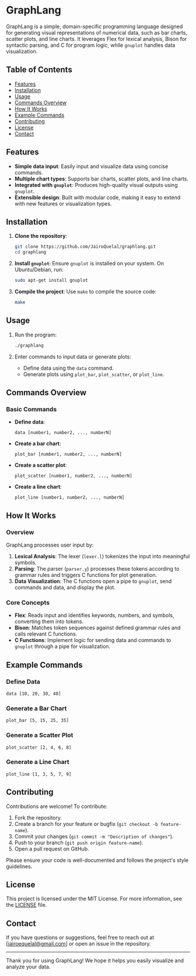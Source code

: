 # GraphLang

GraphLang is a simple, domain-specific programming language designed for generating visual representations of numerical data, such as bar charts, scatter plots, and line charts. It leverages Flex for lexical analysis, Bison for syntactic parsing, and C for program logic, while `gnuplot` handles data visualization.

## Table of Contents
- [Features](#features)
- [Installation](#installation)
- [Usage](#usage)
- [Commands Overview](#commands-overview)
- [How It Works](#how-it-works)
- [Example Commands](#example-commands)
- [Contributing](#contributing)
- [License](#license)
- [Contact](#contact)

## Features
- **Simple data input**: Easily input and visualize data using concise commands.
- **Multiple chart types**: Supports bar charts, scatter plots, and line charts.
- **Integrated with `gnuplot`**: Produces high-quality visual outputs using `gnuplot`.
- **Extensible design**: Built with modular code, making it easy to extend with new features or visualization types.

## Installation

1. **Clone the repository**:
   ```bash
   git clone https://github.com/JairoQuelal/graphlang.git
   cd graphlang
   ```

2. **Install `gnuplot`**:
   Ensure `gnuplot` is installed on your system. On Ubuntu/Debian, run:
   ```bash
   sudo apt-get install gnuplot
   ```

3. **Compile the project**:
   Use `make` to compile the source code:
   ```bash
   make
   ```

## Usage

1. Run the program:
   ```bash
   ./graphlang
   ```

2. Enter commands to input data or generate plots:
   - Define data using the `data` command.
   - Generate plots using `plot_bar`, `plot_scatter`, or `plot_line`.

## Commands Overview

### Basic Commands
- **Define data**:
  ```plaintext
  data [number1, number2, ..., numberN]
  ```

- **Create a bar chart**:
  ```plaintext
  plot_bar [number1, number2, ..., numberN]
  ```

- **Create a scatter plot**:
  ```plaintext
  plot_scatter [number1, number2, ..., numberN]
  ```

- **Create a line chart**:
  ```plaintext
  plot_line [number1, number2, ..., numberN]
  ```

## How It Works

### Overview
GraphLang processes user input by:
1. **Lexical Analysis**: The lexer (`lexer.l`) tokenizes the input into meaningful symbols.
2. **Parsing**: The parser (`parser.y`) processes these tokens according to grammar rules and triggers C functions for plot generation.
3. **Data Visualization**: The C functions open a pipe to `gnuplot`, send commands and data, and display the plot.

### Core Concepts
- **Flex**: Reads input and identifies keywords, numbers, and symbols, converting them into tokens.
- **Bison**: Matches token sequences against defined grammar rules and calls relevant C functions.
- **C Functions**: Implement logic for sending data and commands to `gnuplot` through a pipe for visualization.

## Example Commands

### Define Data
```plaintext
data [10, 20, 30, 40]
```

### Generate a Bar Chart
```plaintext
plot_bar [5, 15, 25, 35]
```

### Generate a Scatter Plot
```plaintext
plot_scatter [2, 4, 6, 8]
```

### Generate a Line Chart
```plaintext
plot_line [1, 3, 5, 7, 9]
```

## Contributing
Contributions are welcome! To contribute:
1. Fork the repository.
2. Create a branch for your feature or bugfix (`git checkout -b feature-name`).
3. Commit your changes (`git commit -m "Description of changes"`).
4. Push to your branch (`git push origin feature-name`).
5. Open a pull request on GitHub.

Please ensure your code is well-documented and follows the project's style guidelines.

## License
This project is licensed under the MIT License. For more information, see the [LICENSE](LICENSE) file.

## Contact
If you have questions or suggestions, feel free to reach out at [jairoequelal@gmail.com] or open an issue in the repository.

---

Thank you for using GraphLang! We hope it helps you easily visualize and analyze your data.

